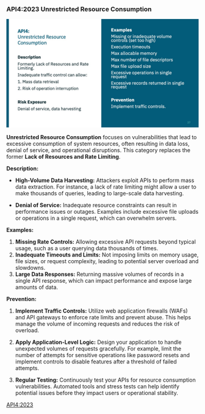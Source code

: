 ### API4:2023 Unrestricted Resource Consumption

![](/API%20Security%20Fundamentals/images/c21abe-5015-7366-dec7-6b0f2f144f18_API4_UnrestrictedResource.jpg)

**Unrestricted Resource Consumption** focuses on vulnerabilities that lead to excessive consumption of system resources, often resulting in data loss, denial of service, and operational disruptions. This category replaces the former **Lack of Resources and Rate Limiting**.

**Description:**
- **High-Volume Data Harvesting:** Attackers exploit APIs to perform mass data extraction. For instance, a lack of rate limiting might allow a user to make thousands of queries, leading to large-scale data harvesting.
  
- **Denial of Service:** Inadequate resource constraints can result in performance issues or outages. Examples include excessive file uploads or operations in a single request, which can overwhelm servers.

**Examples:**
1. **Missing Rate Controls:** Allowing excessive API requests beyond typical usage, such as a user querying data thousands of times.
2. **Inadequate Timeouts and Limits:** Not imposing limits on memory usage, file sizes, or request complexity, leading to potential server overload and slowdowns.
3. **Large Data Responses:** Returning massive volumes of records in a single API response, which can impact performance and expose large amounts of data.

**Prevention:**
1. **Implement Traffic Controls:** Utilize web application firewalls (WAFs) and API gateways to enforce rate limits and prevent abuse. This helps manage the volume of incoming requests and reduces the risk of overload.
   
2. **Apply Application-Level Logic:** Design your application to handle unexpected volumes of requests gracefully. For example, limit the number of attempts for sensitive operations like password resets and implement controls to disable features after a threshold of failed attempts.

3. **Regular Testing:** Continuously test your APIs for resource consumption vulnerabilities. Automated tools and stress tests can help identify potential issues before they impact users or operational stability.

[API4:2023](https://owasp.org/API-Security/editions/2023/en/0xa4-unrestricted-resource-consumption/)
